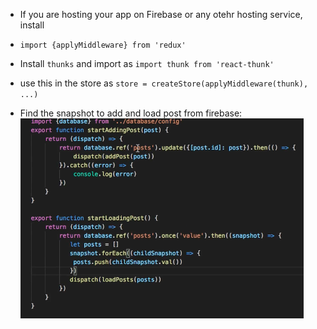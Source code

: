  - If you are hosting your app on Firebase or any otehr hosting service, install
  - `import {applyMiddleware} from 'redux'`
  - Install `thunks` and import as `import thunk from 'react-thunk'` 
  - use this in the store as
    `store = createStore(applyMiddleware(thunk), ...)`  
    
 - Find the snapshot to add and load post from firebase: 
  ![alt text](https://github.com/Amik-Sen-Fun/React-JS-and-Redux/blob/main/API%20calls%20firebase.png)

